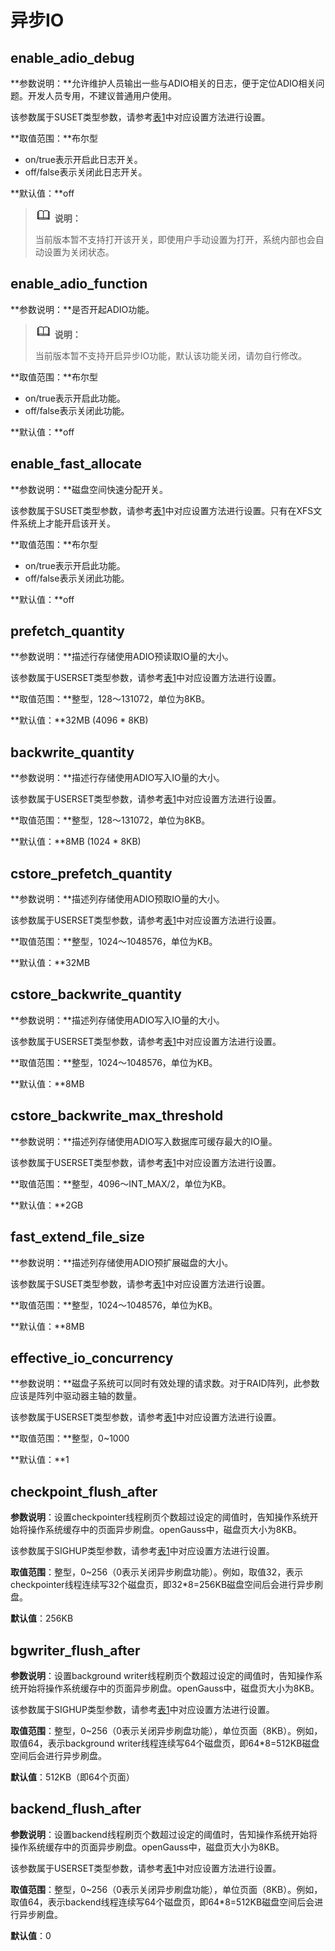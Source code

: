 # 异步IO<a name="ZH-CN_TOPIC_0289900399"></a>

## enable\_adio\_debug<a name="zh-cn_topic_0283137248_zh-cn_topic_0237124704_zh-cn_topic_0059778686_se65f9465acfb40c68abb51eaaaf44836"></a>

**参数说明：**允许维护人员输出一些与ADIO相关的日志，便于定位ADIO相关问题。开发人员专用，不建议普通用户使用。

该参数属于SUSET类型参数，请参考[表1](../DatabaseAdministrationGuide/参数设置.md#zh-cn_topic_0283137176_zh-cn_topic_0237121562_zh-cn_topic_0059777490_t91a6f212010f4503b24d7943aed6d846)中对应设置方法进行设置。

**取值范围：**布尔型

-   on/true表示开启此日志开关。
-   off/false表示关闭此日志开关。

**默认值：**off

>![](public_sys-resources/icon-note.gif) **说明：** 
>
>当前版本暂不支持打开该开关，即使用户手动设置为打开，系统内部也会自动设置为关闭状态。

## enable\_adio\_function<a name="zh-cn_topic_0283137248_zh-cn_topic_0237124704_zh-cn_topic_0059778686_s070bd0423484454ab3a16267f8bf30d5"></a>

**参数说明：**是否开起ADIO功能。

>![](public_sys-resources/icon-note.gif) **说明：** 
>
>当前版本暂不支持开启异步IO功能，默认该功能关闭，请勿自行修改。

**取值范围：**布尔型

-   on/true表示开启此功能。
-   off/false表示关闭此功能。

**默认值：**off

## enable\_fast\_allocate<a name="zh-cn_topic_0283137248_zh-cn_topic_0237124704_zh-cn_topic_0059778686_s86e90d3aa1464dae81fba7477c24693d"></a>

**参数说明：**磁盘空间快速分配开关。

该参数属于SUSET类型参数，请参考[表1](../DatabaseAdministrationGuide/参数设置.md#zh-cn_topic_0283137176_zh-cn_topic_0237121562_zh-cn_topic_0059777490_t91a6f212010f4503b24d7943aed6d846)中对应设置方法进行设置。只有在XFS文件系统上才能开启该开关。

**取值范围：**布尔型

-   on/true表示开启此功能。
-   off/false表示关闭此功能。

**默认值：**off

## prefetch\_quantity<a name="zh-cn_topic_0283137248_zh-cn_topic_0237124704_zh-cn_topic_0059778686_sc94be8a95eee46e8b7316377d65b4327"></a>

**参数说明：**描述行存储使用ADIO预读取IO量的大小。

该参数属于USERSET类型参数，请参考[表1](../DatabaseAdministrationGuide/参数设置.md#zh-cn_topic_0283137176_zh-cn_topic_0237121562_zh-cn_topic_0059777490_t91a6f212010f4503b24d7943aed6d846)中对应设置方法进行设置。

**取值范围：**整型，128～131072，单位为8KB。

**默认值：**32MB \(4096 \* 8KB\)

## backwrite\_quantity<a name="zh-cn_topic_0283137248_zh-cn_topic_0237124704_zh-cn_topic_0059778686_se8fde9e4908d47a4a226b3d62368382f"></a>

**参数说明：**描述行存储使用ADIO写入IO量的大小。

该参数属于USERSET类型参数，请参考[表1](../DatabaseAdministrationGuide/参数设置.md#zh-cn_topic_0283137176_zh-cn_topic_0237121562_zh-cn_topic_0059777490_t91a6f212010f4503b24d7943aed6d846)中对应设置方法进行设置。

**取值范围：**整型，128～131072，单位为8KB。

**默认值：**8MB \(1024 \* 8KB\)

## cstore\_prefetch\_quantity<a name="zh-cn_topic_0283137248_zh-cn_topic_0237124704_zh-cn_topic_0059778686_s02ecbe9ffe6b46c486c29ab257c047ed"></a>

**参数说明：**描述列存储使用ADIO预取IO量的大小。

该参数属于USERSET类型参数，请参考[表1](../DatabaseAdministrationGuide/参数设置.md#zh-cn_topic_0283137176_zh-cn_topic_0237121562_zh-cn_topic_0059777490_t91a6f212010f4503b24d7943aed6d846)中对应设置方法进行设置。

**取值范围：**整型，1024～1048576，单位为KB。

**默认值：**32MB

## cstore\_backwrite\_quantity<a name="zh-cn_topic_0283137248_zh-cn_topic_0237124704_zh-cn_topic_0059778686_s59cb4900a93f4259a7ead02eb4ae8039"></a>

**参数说明：**描述列存储使用ADIO写入IO量的大小。

该参数属于USERSET类型参数，请参考[表1](../DatabaseAdministrationGuide/参数设置.md#zh-cn_topic_0283137176_zh-cn_topic_0237121562_zh-cn_topic_0059777490_t91a6f212010f4503b24d7943aed6d846)中对应设置方法进行设置。

**取值范围：**整型，1024～1048576，单位为KB。

**默认值：**8MB

## cstore\_backwrite\_max\_threshold<a name="zh-cn_topic_0283137248_zh-cn_topic_0237124704_zh-cn_topic_0059778686_s3116bb20784d4f24bfb6d692cb967d0f"></a>

**参数说明：**描述列存储使用ADIO写入数据库可缓存最大的IO量。

该参数属于USERSET类型参数，请参考[表1](../DatabaseAdministrationGuide/参数设置.md#zh-cn_topic_0283137176_zh-cn_topic_0237121562_zh-cn_topic_0059777490_t91a6f212010f4503b24d7943aed6d846)中对应设置方法进行设置。

**取值范围：**整型，4096～INT\_MAX/2，单位为KB。

**默认值：**2GB

## fast\_extend\_file\_size<a name="zh-cn_topic_0283137248_zh-cn_topic_0237124704_zh-cn_topic_0059778686_sb249994654ee41b9af57236de991c43e"></a>

**参数说明：**描述列存储使用ADIO预扩展磁盘的大小。

该参数属于SUSET类型参数，请参考[表1](../DatabaseAdministrationGuide/参数设置.md#zh-cn_topic_0283137176_zh-cn_topic_0237121562_zh-cn_topic_0059777490_t91a6f212010f4503b24d7943aed6d846)中对应设置方法进行设置。

**取值范围：**整型，1024～1048576，单位为KB。

**默认值：**8MB

## effective\_io\_concurrency<a name="zh-cn_topic_0283137248_zh-cn_topic_0237124704_zh-cn_topic_0059778686_section51899381171145"></a>

**参数说明：**磁盘子系统可以同时有效处理的请求数。对于RAID阵列，此参数应该是阵列中驱动器主轴的数量。

该参数属于USERSET类型参数，请参考[表1](../DatabaseAdministrationGuide/参数设置.md#zh-cn_topic_0283137176_zh-cn_topic_0237121562_zh-cn_topic_0059777490_t91a6f212010f4503b24d7943aed6d846)中对应设置方法进行设置。

**取值范围：**整型，0\~1000

**默认值：**1

## checkpoint\_flush\_after<a name="zh-cn_topic_0283137548_zh-cn_topic_0237124743_section1827711441139"></a>

**参数说明**：设置checkpointer线程刷页个数超过设定的阈值时，告知操作系统开始将操作系统缓存中的页面异步刷盘。openGauss中，磁盘页大小为8KB。

该参数属于SIGHUP类型参数，请参考[表1](../DatabaseAdministrationGuide/参数设置.md#zh-cn_topic_0283137176_zh-cn_topic_0237121562_zh-cn_topic_0059777490_t91a6f212010f4503b24d7943aed6d846)中对应设置方法进行设置。

**取值范围**：整型，0\~256（0表示关闭异步刷盘功能）。例如，取值32，表示checkpointer线程连续写32个磁盘页，即32\*8=256KB磁盘空间后会进行异步刷盘。

**默认值**：256KB

## bgwriter\_flush\_after<a name="zh-cn_topic_0283137548_zh-cn_topic_0237124743_section5339114713229"></a>

**参数说明**：设置background writer线程刷页个数超过设定的阈值时，告知操作系统开始将操作系统缓存中的页面异步刷盘。openGauss中，磁盘页大小为8KB。

该参数属于SIGHUP类型参数，请参考[表1](../DatabaseAdministrationGuide/参数设置.md#zh-cn_topic_0283137176_zh-cn_topic_0237121562_zh-cn_topic_0059777490_t91a6f212010f4503b24d7943aed6d846)中对应设置方法进行设置。

**取值范围**：整型，0\~256（0表示关闭异步刷盘功能），单位页面（8KB）。例如，取值64，表示background writer线程连续写64个磁盘页，即64\*8=512KB磁盘空间后会进行异步刷盘。

**默认值**：512KB（即64个页面）

## backend\_flush\_after<a name="zh-cn_topic_0283137548_zh-cn_topic_0237124743_section9929104982217"></a>

**参数说明**：设置backend线程刷页个数超过设定的阈值时，告知操作系统开始将操作系统缓存中的页面异步刷盘。openGauss中，磁盘页大小为8KB。

该参数属于USERSET类型参数，请参考[表1](../DatabaseAdministrationGuide/参数设置.md#zh-cn_topic_0283137176_zh-cn_topic_0237121562_zh-cn_topic_0059777490_t91a6f212010f4503b24d7943aed6d846)中对应设置方法进行设置。

**取值范围**：整型，0\~256（0表示关闭异步刷盘功能），单位页面（8KB）。例如，取值64，表示backend线程连续写64个磁盘页，即64\*8=512KB磁盘空间后会进行异步刷盘。

**默认值**：0

